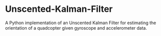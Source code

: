 # Unscented-Kalman-Filter
A Python implementation of an Unscented Kalman Filter for estimating the orientation of a quadcopter given gyroscope and accelerometer data.
